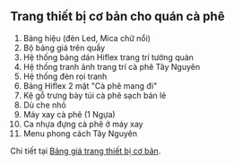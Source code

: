 ## Trang thiết bị cơ bản cho quán cà phê

1. Bảng hiệu (đèn Led, Mica chữ nổi)
2. Bộ bảng giá trên quầy
3. Hệ thống bảng dán Hiflex trang trí tường quán
4. Hệ thống tranh ảnh trang trí cà phê Tây Nguyên
5. Hệ thống đèn rọi tranh
6. Bảng Hiflex 2 mặt "Cà phê mang đi"
7. Kệ gỗ trưng bày túi cà phê sạch bán lẻ
8. Dù che nhỏ
9. Máy xay cà phê (1 Ngựa)
10. Ca nhựa đựng cà phê ở máy xay
11. Menu phong cách Tây Nguyên

Chi tiết tại [Bảng giá trang thiết bị cơ bản](https://torinocoffee.com/bang-gia-trang-thiet-bi-co-ban/).
